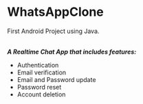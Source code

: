 # WhatsAppClone
First Android Project using Java.<br><br>

<i><b>A Realtime Chat App that includes features:</b></i><br> 
<ul>
<li>Authentication</li>
<li>Email verification </li>
<li>Email and Password update</li>
<li>Password reset </li>
<li>Account deletion</li>
